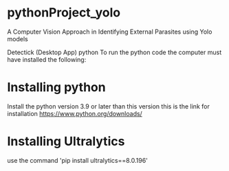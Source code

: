 # pythonProject_yolo
A Computer Vision Approach in Identifying External Parasites using Yolo models

Detectick (Desktop App) python
To run the python code the computer must have installed the following:

# Installing python
Install the python version 3.9 or later than this version this is the link for installation https://www.python.org/downloads/

# Installing Ultralytics 
use the command 'pip install ultralytics==8.0.196'


